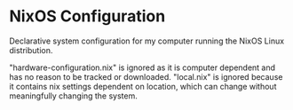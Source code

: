 # NixOS Configuration
Declarative system configuration for my computer running the NixOS Linux distribution.

"hardware-configuration.nix" is ignored as it is computer dependent and has no reason to be tracked or downloaded. "local.nix" is ignored because it contains nix settings dependent on location, which can change without meaningfully changing the system.

